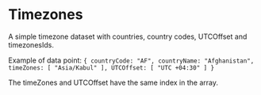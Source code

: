 # Timezones
A simple timezone dataset with countries, country codes, UTCOffset and timezonesIds.

Example of data point: 
` {
	countryCode: "AF",
  countryName: "Afghanistan",
  timeZones: [
  	"Asia/Kabul"
  ],
  UTCOffset: [
  	"UTC +04:30"
    ]
} `

    
The timeZones and UTCOffset have the same index in the array. 
